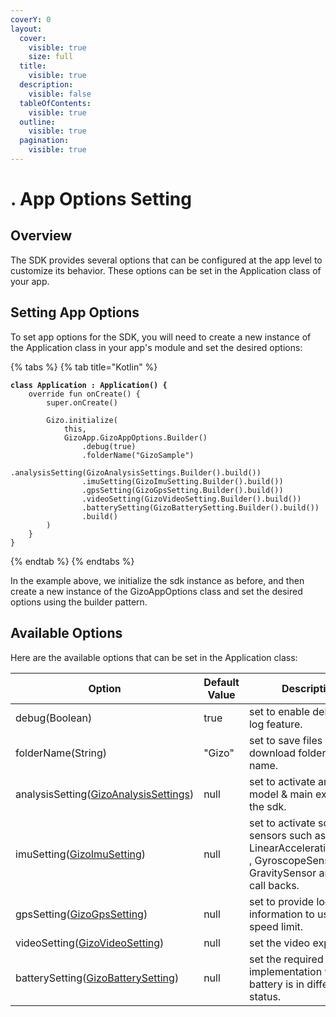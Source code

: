 ```yaml
---
coverY: 0
layout:
  cover:
    visible: true
    size: full
  title:
    visible: true
  description:
    visible: false
  tableOfContents:
    visible: true
  outline:
    visible: true
  pagination:
    visible: true
---
```


# . App Options Setting

## Overview

The SDK provides several options that can be configured at the app level to customize its behavior. These options can be set in the Application class of your app.



## Setting App Options

To set app options for the SDK, you will need to create a new instance of the Application class in your app's module and set the desired options:

{% tabs %}
{% tab title="Kotlin" %}
<pre class="language-kotlin"><code class="lang-kotlin"><strong>class Application : Application() {
</strong>    override fun onCreate() {
        super.onCreate()

        Gizo.initialize(
            this,
            GizoApp.GizoAppOptions.Builder()
                .debug(true)
                .folderName("GizoSample")
                .analysisSetting(GizoAnalysisSettings.Builder().build())
                .imuSetting(GizoImuSetting.Builder().build())
                .gpsSetting(GizoGpsSetting.Builder().build())
                .videoSetting(GizoVideoSetting.Builder().build())
                .batterySetting(GizoBatterySetting.Builder().build())
                .build()
        )
    }
}
</code></pre>
{% endtab %}
{% endtabs %}

In the example above, we initialize the sdk instance as before, and then create a new instance of the GizoAppOptions class and set the desired options using the builder pattern.



## Available Options

&#x20;Here are the available options that can be set in the Application class:



<table><thead><tr><th width="336.3333333333333">Option</th><th width="137">Default Value</th><th>Description</th></tr></thead><tbody><tr><td>debug(Boolean)</td><td>true</td><td>set to enable debugging log feature.</td></tr><tr><td>folderName(String)</td><td>"Gizo"</td><td>set to save files in a download folder with this name.</td></tr><tr><td>analysisSetting(<a href="gizoanalysissettings.md">GizoAnalysisSettings</a>)</td><td>null</td><td>set to activate analyzing model &#x26; main export of the sdk.</td></tr><tr><td>imuSetting(<a href="gizoimusetting.md">GizoImuSetting</a>)</td><td>null</td><td>set to activate some sensors such as LinearAccelerationSensor , GyroscopeSensor &#x26; GravitySensor and get call backs.</td></tr><tr><td>gpsSetting(<a href="gizogpssetting.md">GizoGpsSetting</a>)</td><td>null</td><td>set to provide location information to use in speed limit.</td></tr><tr><td>videoSetting(<a href="gizovideosetting.md">GizoVideoSetting</a>)</td><td>null</td><td>set the video export.</td></tr><tr><td>batterySetting(<a href="gizobatterysetting.md">GizoBatterySetting</a>)</td><td>null</td><td>set the required implementation when the battery is in different status.</td></tr></tbody></table>


